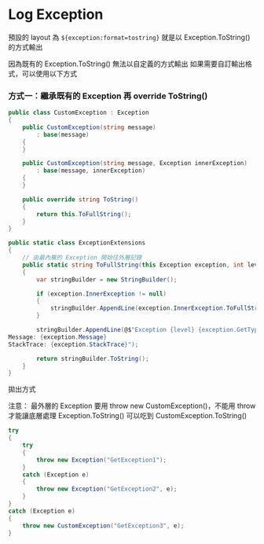 # Log Exception

預設的 layout 為 `${exception:format=tostring}`
就是以 Exception.ToString() 的方式輸出

因為既有的 Exception.ToString() 無法以自定義的方式輸出
如果需要自訂輸出格式，可以使用以下方式

### 方式一：繼承既有的 Exception 再 override ToString()

```csharp
public class CustomException : Exception
{
    public CustomException(string message)
        : base(message)
    {
    }

    public CustomException(string message, Exception innerException)
        : base(message, innerException)
    {
    }

    public override string ToString()
    {
        return this.ToFullString();
    }
}

public static class ExceptionExtensions
{
    // 由最內層的 Exception 開始往外層記錄
    public static string ToFullString(this Exception exception, int level = 0)
    {
        var stringBuilder = new StringBuilder();

        if (exception.InnerException != null)
        {
            stringBuilder.AppendLine(exception.InnerException.ToFullString(level + 1));
        }

        stringBuilder.AppendLine(@$"Exception {level} {exception.GetType().FullName}
Message: {exception.Message}
StackTrace: {exception.StackTrace}");

        return stringBuilder.ToString();
    }
}
```

拋出方式

注意：
最外層的 Exception 要用 throw new CustomException()，不能用 throw
才能讓底層處理 Exception.ToString() 可以吃到 CustomException.ToString()


```cs
try
{
    try
    {
        throw new Exception("GetException1");
    }
    catch (Exception e)
    {
        throw new Exception("GetException2", e);
    }
}
catch (Exception e)
{
    throw new CustomException("GetException3", e);
}
```
